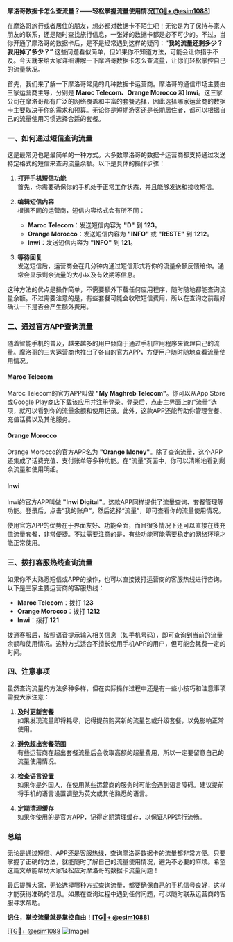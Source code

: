 **摩洛哥数据卡怎么查流量？——轻松掌握流量使用情况[[TG💪+ @esim1088](https://t.me/s/esim1088)]**

在摩洛哥旅行或者居住的朋友，想必都对数据卡不陌生吧！无论是为了保持与家人朋友的联系，还是随时查找旅行信息，一张好的数据卡都是必不可少的。不过，当你开通了摩洛哥的数据卡后，是不是经常遇到这样的疑问：**“我的流量还剩多少？我用掉了多少？”** 这些问题看似简单，但如果你不知道方法，可能会让你措手不及。今天就来给大家详细讲解一下摩洛哥数据卡怎么查流量，让你们轻松掌控自己的流量状况。

首先，我们来了解一下摩洛哥常见的几种数据卡运营商。摩洛哥的通信市场主要由三家运营商主导，分别是 **Maroc Telecom、Orange Morocco 和 Inwi**。这三家公司在摩洛哥都有广泛的网络覆盖和丰富的套餐选择，因此选择哪家运营商的数据卡主要取决于你的需求和预算。无论你是短期游客还是长期居住者，都可以根据自己的流量使用习惯选择合适的套餐。

### **一、如何通过短信查询流量**

这是最常见也是最简单的一种方式。大多数摩洛哥的数据卡运营商都支持通过发送特定格式的短信来查询流量余额。以下是具体的操作步骤：

1. **打开手机短信功能**  
   首先，你需要确保你的手机处于正常工作状态，并且能够发送和接收短信。

2. **编辑短信内容**  
   根据不同的运营商，短信内容格式会有所不同：
   - **Maroc Telecom**：发送短信内容为 **"D"** 到 **123**。
   - **Orange Morocco**：发送短信内容为 **"INFO"** 或 **"RESTE"** 到 **1212**。
   - **Inwi**：发送短信内容为 **"INFO"** 到 **121**。

3. **等待回复**  
   发送短信后，运营商会在几分钟内通过短信形式将你的流量余额反馈给你。通常会显示剩余流量的大小以及有效期等信息。

这种方法的优点是操作简单，不需要额外下载任何应用程序，随时随地都能查询流量余额。不过需要注意的是，有些套餐可能会收取短信费用，所以在查询之前最好确认一下是否会产生额外费用。

### **二、通过官方APP查询流量**

随着智能手机的普及，越来越多的用户倾向于通过手机应用程序来管理自己的流量。摩洛哥的三大运营商也推出了各自的官方APP，方便用户随时随地查看流量使用情况。

#### **Maroc Telecom**
Maroc Telecom的官方APP叫做 **"My Maghreb Telecom"**。你可以从App Store或Google Play商店下载该应用并注册登录。登录后，点击主界面上的“流量”选项，就可以看到你的流量余额和使用记录。此外，这款APP还能帮助你管理套餐、充值话费以及其他服务。

#### **Orange Morocco**
Orange Morocco的官方APP名为 **"Orange Money"**。除了查询流量，这个APP还集成了话费充值、支付账单等多种功能。在“流量”页面中，你可以清晰地看到剩余流量和使用明细。

#### **Inwi**
Inwi的官方APP叫做 **"Inwi Digital"**。这款APP同样提供了流量查询、套餐管理等功能。登录后，点击“我的账户”，然后选择“流量”，即可查看你的流量使用情况。

使用官方APP的优势在于界面友好、功能全面，而且很多情况下还可以直接在线充值流量套餐，非常便捷。不过需要注意的是，有些功能可能需要稳定的网络环境才能正常使用。

### **三、拨打客服热线查询流量**

如果你不太熟悉短信或APP的操作，也可以直接拨打运营商的客服热线进行咨询。以下是三家主要运营商的客服热线：

- **Maroc Telecom**：拨打 **123**
- **Orange Morocco**：拨打 **1212**
- **Inwi**：拨打 **121**

拨通客服后，按照语音提示输入相关信息（如手机号码），即可查询到当前的流量余额和使用情况。这种方式适合不擅长使用手机APP的用户，但可能会耗费一定的时间。

### **四、注意事项**

虽然查询流量的方法多种多样，但在实际操作过程中还是有一些小技巧和注意事项需要大家注意：

1. **及时更新套餐**  
   如果发现流量即将耗尽，记得提前购买新的流量包或升级套餐，以免影响正常使用。

2. **避免超出套餐范围**  
   有些运营商在超出套餐流量后会收取高额的超量费用，所以一定要留意自己的流量使用情况。

3. **检查语言设置**  
   如果你是外国人，在使用某些运营商的服务时可能会遇到语言障碍。建议提前将手机的语言设置调整为英文或其他熟悉的语言。

4. **定期清理缓存**  
   如果你使用的是官方APP，记得定期清理缓存，以保证APP运行流畅。

### **总结**

无论是通过短信、APP还是客服热线，查询摩洛哥数据卡的流量都非常方便。只要掌握了正确的方法，就能随时了解自己的流量使用情况，避免不必要的麻烦。希望这篇文章能帮助大家轻松应对摩洛哥的数据卡流量问题！

最后提醒大家，无论选择哪种方式查询流量，都要确保自己的手机信号良好，这样才能获得准确的信息。如果在查询过程中遇到任何问题，可以随时联系运营商的客服寻求帮助。

**记住，掌控流量就是掌控自由！[[TG💪+ @esim1088](https://t.me/s/esim1088)]**

[[TG💪+ @esim1088](https://t.me/s/esim1088) ![Image](https://i.postimg.cc/4NQfJmqS/Snipaste-2025-05-13-00-14-12.png)]